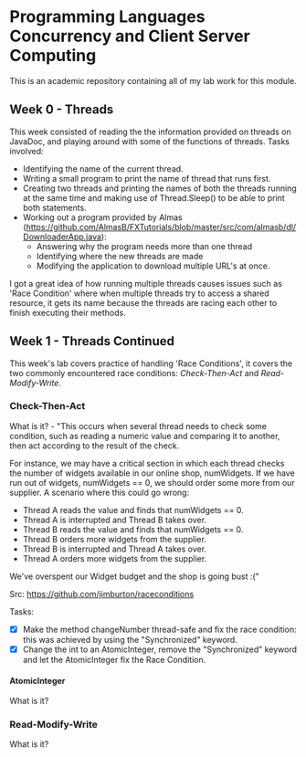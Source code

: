 # Programming Languages Concurrency and Client Server Computing

This is an academic repository containing all of my lab work for this module.

## Week 0 - Threads

This week consisted of reading the the information provided on threads on JavaDoc, and playing around with some of the functions of threads. Tasks involved:

- Identifying the name of the current thread.
- Writing a small program to print the name of thread that runs first.
- Creating two threads and printing the names of both the threads running at the same time and making use of Thread.Sleep() to be able to print both statements.
- Working out a program provided by Almas (https://github.com/AlmasB/FXTutorials/blob/master/src/com/almasb/dl/DownloaderApp.java):
    - Answering why the program needs more than one thread
    - Identifying where the new threads are made
    - Modifying the application to download multiple URL's at once.

I got a great idea of how running multiple threads causes issues such as 'Race Condition' where when multiple threads try to access a shared resource, it gets its name because the threads are racing each other to finish executing their methods.

## Week 1 - Threads Continued

This week's lab covers practice of handling 'Race Conditions', it covers the two commonly encountered race conditions: *Check-Then-Act* and *Read-Modify-Write*.

### Check-Then-Act

What is it? - "This occurs when several thread needs to check some condition, such as reading a numeric value and comparing it to another, then act according to the result of the check.

For instance, we may have a critical section in which each thread checks the number of widgets available in our online shop, numWidgets. If we have run out of widgets, numWidgets == 0, we should order some more from our supplier. A scenario where this could go wrong:

- Thread A reads the value and finds that numWidgets == 0.
- Thread A is interrupted and Thread B takes over.
- Thread B reads the value and finds that numWidgets == 0.
- Thread B orders more widgets from the supplier.
- Thread B is interrupted and Thread A takes over.
- Thread A orders more widgets from the supplier.

We've overspent our Widget budget and the shop is going bust :(" 

Src: https://github.com/jimburton/raceconditions

Tasks: 
- [X] Make the method changeNumber thread-safe and fix the race condition: this was achieved by using the "Synchronized" keyword.
- [X] Change the int to an AtomicInteger, remove the "Synchronized" keyword and let the AtomicInteger fix the Race Condition.

#### AtomicInteger

What is it?

### Read-Modify-Write

What is it?
